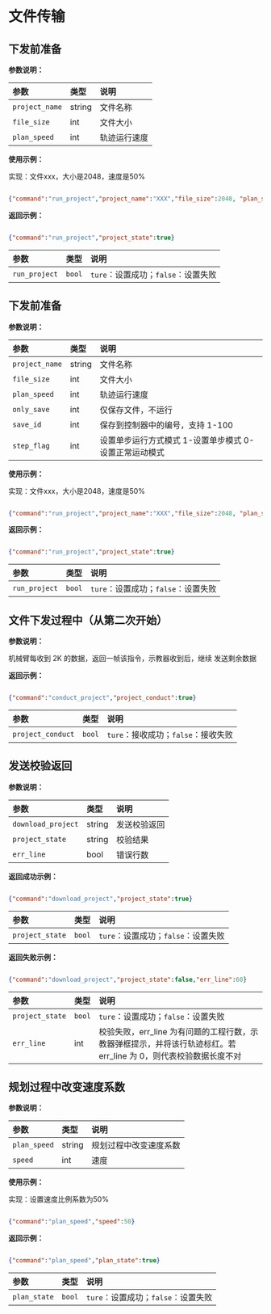 # 文件传输

## 下发前准备

**参数说明：**

| 参数                    | 类型 | 说明                            |
|:----------------------|:---|:------------------------------|
|`project_name`|   string   | 文件名称          |
|`file_size`|   int   | 文件大小          |
|`plan_speed`|   int   | 轨迹运行速度          |


**使用示例：**

实现：文件xxx，大小是2048，速度是50%

```json

{"command":"run_project","project_name":"XXX","file_size":2048, "plan_speed":50}

```

**返回示例：**

```json

{"command":"run_project","project_state":true}

```

| 参数                | 类型     | 说明      |
|:------------------|:-------|:----------------------------------------|
|`run_project`            | `bool` |`ture`：设置成功；`false`：设置失败 |


## 下发前准备

**参数说明：**

| 参数                    | 类型 | 说明                            |
|:----------------------|:---|:------------------------------|
|`project_name`|string|文件名称|
|`file_size`|int|文件大小|
|`plan_speed`|int|轨迹运行速度|
|`only_save`|int|仅保存文件，不运行|
|`save_id`|int|保存到控制器中的编号，支持 1-100|
|`step_flag`|int|设置单步运行方式模式 1-设置单步模式 0-设置正常运动模式|


**使用示例：**

实现：文件xxx，大小是2048，速度是50%

```json

{"command":"run_project","project_name":"XXX","file_size":2048, "plan_speed":50,"step_flag":0,"only_save":0,"save_id":0}

```

**返回示例：**

```json

{"command":"run_project","project_state":true}

```

| 参数                | 类型     | 说明      |
|:------------------|:-------|:----------------------------------------|
|`run_project`            | `bool` |`ture`：设置成功；`false`：设置失败 |


## 文件下发过程中（从第二次开始）

**参数说明：**

机械臂每收到 2K 的数据，返回一帧该指令，示教器收到后，继续
发送剩余数据

**返回示例：**

```json

{"command":"conduct_project","project_conduct":true}

```

| 参数                | 类型     | 说明      |
|:------------------|:-------|:----------------------------------------|
|`project_conduct`            | `bool` |`ture`：接收成功；`false`：接收失败 |


## 发送校验返回

**参数说明：**

| 参数                    | 类型 | 说明                            |
|:----------------------|:---|:------------------------------|
|`download_project`|string|发送校验返回|
|`project_state`| string |校验结果|
|`err_line`| bool |错误行数|


**返回成功示例：**

```json

{"command":"download_project","project_state":true}

```

| 参数                | 类型     | 说明      |
|:------------------|:-------|:----------------------------------------|
|`project_state`            | `bool` |`ture`：设置成功；`false`：设置失败 |

**返回失败示例：**

```json

{"command":"download_project","project_state":false,"err_line":60}

```

| 参数                | 类型     | 说明      |
|:------------------|:-------|:----------------------------------------|
|`project_state`            | `bool` |`ture`：设置成功；`false`：设置失败 |
|`err_line`| int | 校验失败，err_line 为有问题的工程行数，示教器弹框提示，并将该行轨迹标红。若 err_line 为 0，则代表校验数据长度不对 |

## 规划过程中改变速度系数

**参数说明：**

| 参数                    | 类型 | 说明                            |
|:----------------------|:---|:------------------------------|
|`plan_speed`| string |规划过程中改变速度系数|
|`speed`| int |速度|


**使用示例：**

实现：设置速度比例系数为50%

```json

{"command":"plan_speed","speed":50}

```

**返回示例：**

```json

{"command":"plan_speed","plan_state":true}

```

| 参数                | 类型     | 说明      |
|:------------------|:-------|:----------------------------------------|
|`plan_state`            | `bool` |`ture`：设置成功；`false`：设置失败 |
